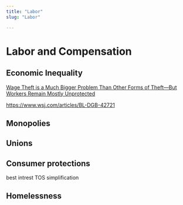 ```yaml
---
title: "Labor"
slug: "Labor"

---
```


# Labor and Compensation

## Economic Inequality

[Wage Theft is a Much Bigger Problem Than Other Forms of Theft—But Workers Remain Mostly Unprotected](https://www.epi.org/publication/wage-theft-bigger-problem-forms-theft-workers/)

https://www.wsj.com/articles/BL-DGB-42721

## Monopolies

## Unions

## Consumer protections

best intrest
TOS simplification

## Homelessness

